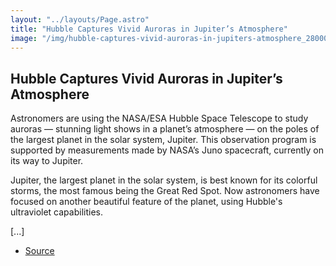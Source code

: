 ```yaml
---
layout: "../layouts/Page.astro"
title: "Hubble Captures Vivid Auroras in Jupiter’s Atmosphere"
image: "/img/hubble-captures-vivid-auroras-in-jupiters-atmosphere_28000029525_o~large.jpg"
---
```


## Hubble Captures Vivid Auroras in Jupiter’s Atmosphere

Astronomers are using the NASA/ESA Hubble Space Telescope to study auroras — stunning light shows in a planet’s atmosphere — on the poles of the largest planet in the solar system, Jupiter. This observation program is supported by measurements made by NASA’s Juno spacecraft, currently on its way to Jupiter.

Jupiter, the largest planet in the solar system, is best known for its colorful storms, the most famous being the Great Red Spot. Now astronomers have focused on another beautiful feature of the planet, using Hubble's ultraviolet capabilities.

[...]

- [Source](https://images.nasa.gov/details/hubble-captures-vivid-auroras-in-jupiters-atmosphere_28000029525_o)

